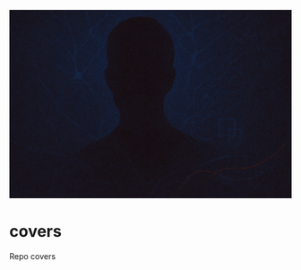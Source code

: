 ![Covers Cover Image](https://raw.githubusercontent.com/fullstackleo777/covers/refs/heads/main/covers/covers/cover_covers.png)

# covers

Repo covers
